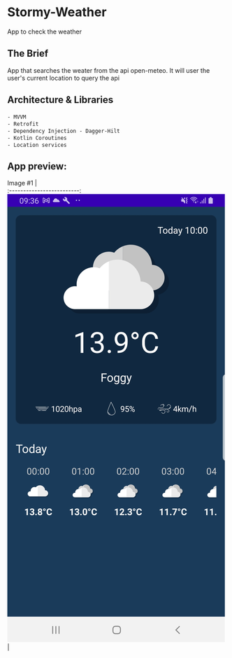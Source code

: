 # Stormy-Weather
App to check the weather


## The Brief

App that searches the weater from the api open-meteo. It will user the user's current location to query the api


## Architecture & Libraries
    - MVVM
    - Retrofit
    - Dependency Injection - Dagger-Hilt
    - Kotlin Coroutines
    - Location services

## App preview:




Image #1            |             
:-------------------------:
<img src="images/Stormy_Weather_1.jpg">    | 

